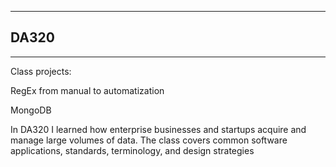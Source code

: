 ***
## DA320
***
Class projects:  </p>
RegEx from manual to automatization </p>
MongoDB </p>

In DA320 I learned how enterprise businesses and startups acquire and manage large volumes of data.  The class covers common software applications, standards, terminology, and design strategies
